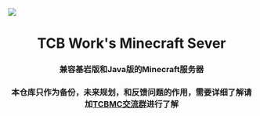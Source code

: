 <img src="https://cos.cdn.image.tcbmc.cc/uploads/2022/06/02/6298a4a3255ba.png">

<div align="center">
  <h1>TCB Work's Minecraft Sever</h1>
  
### 兼容基岩版和Java版的Minecraft服务器
### 本仓库只作为备份，未来规划，和反馈问题的作用，需要详细了解请加[**TCBMC交流群**](https://qm.qq.com/cgi-bin/qm/qr?k=D2DzVYK_oALNgHwmKQhWlGLK8ub28Zvo&jump_from=webapi)进行了解
<br>


